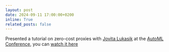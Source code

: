 ```yaml
---
layout: post
date: 2024-09-11 17:00:00+0200
inline: True
related_posts: false
---
```


Presented a tutorial on zero-cost proxies with [Jovita Lukasik](https://jovitalukasik.github.io/) at the [AutoML Conference](https://2024.automl.cc), you can [watch it here](https://www.youtube.com/watch?v=ygb5u2oh4BQ)

